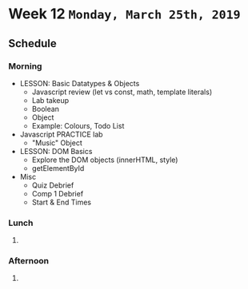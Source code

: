 # Week 12 `Monday, March 25th, 2019`
## Schedule 


### Morning
* LESSON: Basic Datatypes & Objects
    * Javascript review (let vs const, math, template literals)
    * Lab takeup
    * Boolean
    * Object
    * Example: Colours, Todo List
* Javascript PRACTICE lab
    * "Music" Object
* LESSON: DOM Basics
    * Explore the DOM objects (innerHTML, style)
    * getElementById
* Misc
    * Quiz Debrief
    * Comp 1 Debrief
    * Start & End Times

### Lunch
1. 

### Afternoon
1. 